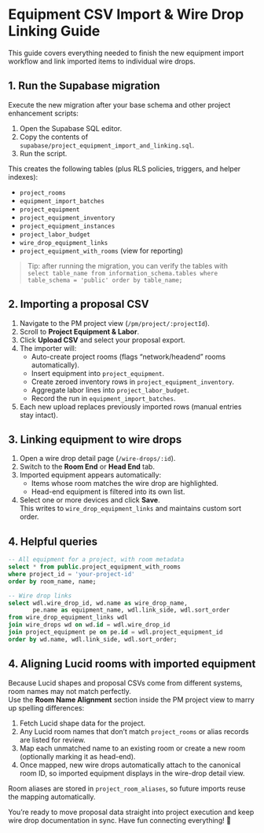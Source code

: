 # Equipment CSV Import & Wire Drop Linking Guide

This guide covers everything needed to finish the new equipment import workflow and link imported items to individual wire drops.

## 1. Run the Supabase migration

Execute the new migration after your base schema and other project enhancement scripts:

1. Open the Supabase SQL editor.
2. Copy the contents of `supabase/project_equipment_import_and_linking.sql`.
3. Run the script.

This creates the following tables (plus RLS policies, triggers, and helper indexes):

- `project_rooms`
- `equipment_import_batches`
- `project_equipment`
- `project_equipment_inventory`
- `project_equipment_instances`
- `project_labor_budget`
- `wire_drop_equipment_links`
- `project_equipment_with_rooms` (view for reporting)

> Tip: after running the migration, you can verify the tables with  
> `select table_name from information_schema.tables where table_schema = 'public' order by table_name;`

## 2. Importing a proposal CSV

1. Navigate to the PM project view (`/pm/project/:projectId`).
2. Scroll to **Project Equipment & Labor**.
3. Click **Upload CSV** and select your proposal export.
4. The importer will:
   - Auto-create project rooms (flags “network/headend” rooms automatically).
   - Insert equipment into `project_equipment`.
   - Create zeroed inventory rows in `project_equipment_inventory`.
   - Aggregate labor lines into `project_labor_budget`.
   - Record the run in `equipment_import_batches`.
5. Each new upload replaces previously imported rows (manual entries stay intact).

## 3. Linking equipment to wire drops

1. Open a wire drop detail page (`/wire-drops/:id`).
2. Switch to the **Room End** or **Head End** tab.
3. Imported equipment appears automatically:
   - Items whose room matches the wire drop are highlighted.
   - Head-end equipment is filtered into its own list.
4. Select one or more devices and click **Save**.  
   This writes to `wire_drop_equipment_links` and maintains custom sort order.

## 4. Helpful queries

```sql
-- All equipment for a project, with room metadata
select * from public.project_equipment_with_rooms
where project_id = 'your-project-id'
order by room_name, name;

-- Wire drop links
select wdl.wire_drop_id, wd.name as wire_drop_name,
       pe.name as equipment_name, wdl.link_side, wdl.sort_order
from wire_drop_equipment_links wdl
join wire_drops wd on wd.id = wdl.wire_drop_id
join project_equipment pe on pe.id = wdl.project_equipment_id
order by wd.name, wdl.link_side, wdl.sort_order;
```

## 4. Aligning Lucid rooms with imported equipment

Because Lucid shapes and proposal CSVs come from different systems, room names may not match perfectly.  
Use the **Room Name Alignment** section inside the PM project view to marry up spelling differences:

1. Fetch Lucid shape data for the project.
2. Any Lucid room names that don’t match `project_rooms` or alias records are listed for review.
3. Map each unmatched name to an existing room or create a new room (optionally marking it as head-end).
4. Once mapped, new wire drops automatically attach to the canonical room ID, so imported equipment displays in the wire-drop detail view.

Room aliases are stored in `project_room_aliases`, so future imports reuse the mapping automatically.

You’re ready to move proposal data straight into project execution and keep wire drop documentation in sync. Have fun connecting everything! 🚀

